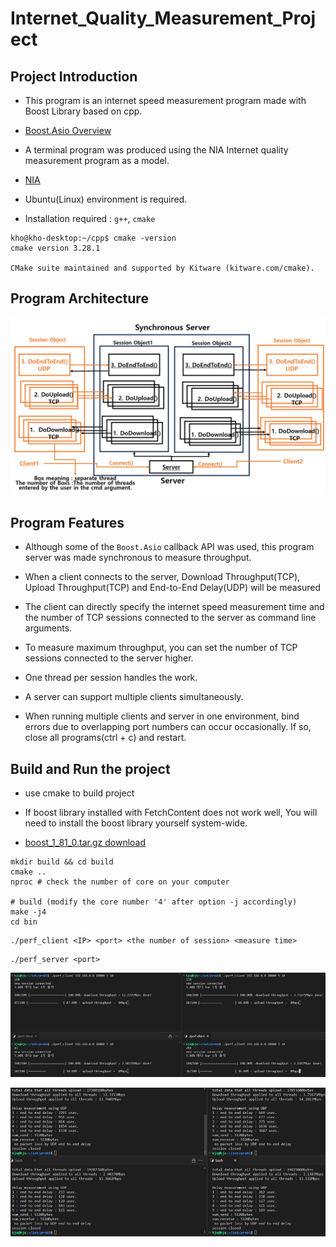 # Internet_Quality_Measurement_Project

## Project Introduction

- This program is an internet speed measurement program made with Boost Library based on cpp. 

- [Boost.Asio Overview](https://www.boost.org/doc/libs/1_81_0/doc/html/boost_asio/overview.html)

- A terminal program was produced using the NIA Internet quality measurement program as a model.

- [NIA](https://speed.nia.or.kr/index.asp)

- Ubuntu(Linux) environment is required. 

- Installation required : `g++`, `cmake`
```
kho@kho-desktop:~/cpp$ cmake -version
cmake version 3.28.1

CMake suite maintained and supported by Kitware (kitware.com/cmake).
```
## Program Architecture

![alt text](./img/image-2.png)

## Program Features

- Although some of the `Boost.Asio` callback API was used, this program server was made synchronous to measure throughput.

- When a client connects to the server, Download Throughput(TCP), Upload Throughput(TCP) and End-to-End 
Delay(UDP) will be measured

- The client can directly specify the internet speed measurement time and the number of TCP sessions connected to the server as command line arguments.

- To measure maximum throughput, you can set the number of TCP sessions connected to the server higher. 

- One thread per session handles the work.

- A server can support multiple clients simultaneously.  

- When running multiple clients and server in one environment, bind errors due to overlapping port numbers can occur occasionally. If so, close all programs(ctrl + c) and restart.

## Build and Run the project

- use cmake to build project

- If boost library installed with FetchContent does not work well, You will need to install the boost library yourself system-wide.

- [boost_1_81_0.tar.gz download](https://boostorg.jfrog.io/artifactory/main/release/1.81.0/source/boost_1_81_0.tar.gz)


```
mkdir build && cd build 
cmake .. 
nproc # check the number of core on your computer

# build (modify the core number '4' after option -j accordingly)
make -j4
cd bin
```


```
./perf_client <IP> <port> <the number of session> <measure time>
```

```
./perf_server <port>
```

![Alt text](./img/image.png)

![Alt text](./img/image-1.png)

